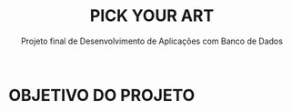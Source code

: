 <h1 align = "center"> PICK YOUR ART </h1>
<p align = "center"> Projeto final de Desenvolvimento de Aplicações com Banco de Dados</p>
<br>

<h1>OBJETIVO DO PROJETO</h1>
